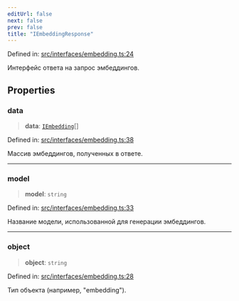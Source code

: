 ```yaml
---
editUrl: false
next: false
prev: false
title: "IEmbeddingResponse"
---
```


Defined in: [src/interfaces/embedding.ts:24](https://github.com/zloishavrin/gigachat-node/blob/dbb67ea20502f0f76788a6722a10603d4c70cfef/src/interfaces/embedding.ts#L24)

Интерфейс ответа на запрос эмбеддингов.

## Properties

### data

> **data**: [`IEmbedding`](/gigachat-node/api/interfaces/embedding/interfaces/iembedding/)[]

Defined in: [src/interfaces/embedding.ts:38](https://github.com/zloishavrin/gigachat-node/blob/dbb67ea20502f0f76788a6722a10603d4c70cfef/src/interfaces/embedding.ts#L38)

Массив эмбеддингов, полученных в ответе.

***

### model

> **model**: `string`

Defined in: [src/interfaces/embedding.ts:33](https://github.com/zloishavrin/gigachat-node/blob/dbb67ea20502f0f76788a6722a10603d4c70cfef/src/interfaces/embedding.ts#L33)

Название модели, использованной для генерации эмбеддингов.

***

### object

> **object**: `string`

Defined in: [src/interfaces/embedding.ts:28](https://github.com/zloishavrin/gigachat-node/blob/dbb67ea20502f0f76788a6722a10603d4c70cfef/src/interfaces/embedding.ts#L28)

Тип объекта (например, "embedding").

